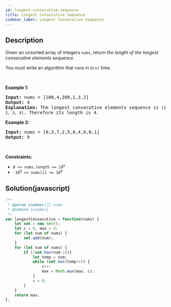 ```yaml
---
id: longest-consecutive-sequence
title: Longest Consecutive Sequence
sidebar_label: Longest Consecutive Sequence
---
```

## Description
<div class="description">
<p>Given an unsorted array of integers <code>nums</code>, return <em>the length of the longest consecutive elements sequence.</em></p>

<p>You must write an algorithm that runs in&nbsp;<code>O(n)</code>&nbsp;time.</p>

<p>&nbsp;</p>
<p><strong>Example 1:</strong></p>

<pre>
<strong>Input:</strong> nums = [100,4,200,1,3,2]
<strong>Output:</strong> 4
<strong>Explanation:</strong> The longest consecutive elements sequence is <code>[1, 2, 3, 4]</code>. Therefore its length is 4.
</pre>

<p><strong>Example 2:</strong></p>

<pre>
<strong>Input:</strong> nums = [0,3,7,2,5,8,4,6,0,1]
<strong>Output:</strong> 9
</pre>

<p>&nbsp;</p>
<p><strong>Constraints:</strong></p>

<ul>
	<li><code>0 &lt;= nums.length &lt;= 10<sup>5</sup></code></li>
	<li><code>-10<sup>9</sup> &lt;= nums[i] &lt;= 10<sup>9</sup></code></li>
</ul>

</div>

## Solution(javascript)
```javascript
/**
 * @param {number[]} nums
 * @return {number}
 */
var longestConsecutive = function(nums) {
    let set = new Set();
    let c = 0, max = 0;
    for (let num of nums) {
        set.add(num);
    }
    for (let num of nums) {
        if (!set.has(num-1)){
            let temp = num;
            while (set.has(temp++)) {
                c++;
                max = Math.max(max, c);
            }
            c = 0;
        }
    }
    return max;
};
```